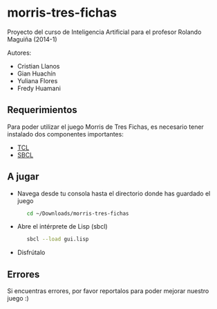 morris-tres-fichas
=====================

Proyecto del curso de Inteligencia Artificial para el profesor Rolando Maguiña (2014-1)

Autores:
 - Cristian Llanos
 - Gian Huachín
 - Yuliana Flores
 - Fredy Huamani

Requerimientos
--------------
Para poder utilizar el juego Morris de Tres Fichas, es necesario tener instalado dos componentes importantes:
 - [TCL](http://www.activestate.com/activetcl/downloads "Motor de renderizado para la interfaz gráfica")
 - [SBCL](http://www.sbcl.org/platform-table.html "Intérprete Lisp sugerido")

A jugar
-------
 - Navega desde tu consola hasta el directorio donde has guardado el juego
   ```bash
      cd ~/Downloads/morris-tres-fichas
   ```
 - Abre el intérprete de Lisp (sbcl)
   ```bash
      sbcl --load gui.lisp
   ```
 - Disfrútalo

Errores
-------
Si encuentras errores, por favor reportalos para poder mejorar nuestro juego :)
